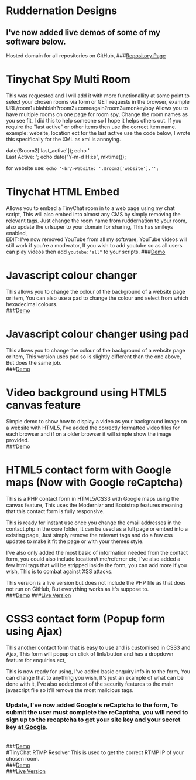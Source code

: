 # Ruddernation Designs
## I've now added live demos of some of my software below.
Hosted domain for all repositories on GitHub,
###<a href="https://ruddernation-designs.github.io" target="_blank">Repository Page</a>

# Tinychat Spy Multi Room
This was requested and I will add it with more functionallity at some point to select your chosen rooms via form or GET requests in the browser, example URL/room1=blahblah?room2=comeagain?room3=monkeyboy
Allows you to have multiple rooms on one page for room spy, Change the room names as you see fit, I did this to help someone so I hope it helps others out.
If you require the "last active" or other items then use the correct item name. example: website, 
location ect for the last active use the code below, I wrote this specifically for the XML as xml is annoying.

date($room2['last_active']); echo '<br/>Last Active: '; echo date("Y-m-d H:i:s", mktime());

for website use: `echo '<br/>Website: '.$room2['website'].'';`
# Tinychat HTML Embed
Allows you to embed a TinyChat room in to a web page using my chat script,
This will also embed into almost any CMS by simply removing the relevant tags.
Just change the room name from ruddernation to your room, also update the urlsuper to your domain for sharing,
This has smileys enabled,
<br/>
EDIT: I've now removed YouTube from all my software, YouTube videos will still work if you're a moderator,
If you wish to add youtube so as all users can play videos then add `youtube:"all"` to your scripts.
###<a href="http://ruddernation-designs.github.io/tinychat" target="_blank" title="TinyChat Embed Demo">Demo</a>

# Javascript colour changer
This allows you to change the colour of the background of a website page or item,
You can also use a pad to change the colour and select from which hexadecimal colours.<br />
###<a href="http://ruddernation-designs.github.io/colour-changer" target="_blank" title="JavaScript-Colour-Changer">Demo</a>

# Javascript colour changer using pad
This allows you to change the colour of the background of a website page or item,
This version uses pad so is slightly different than the one above, But does the same job.<br />
###<a href="http://ruddernation-designs.github.io/colour-changer/pad" target="_blank" title="JS-Pad-Colour-Changer">Demo</a>

# Video background using HTML5 canvas feature
Simple demo to show how to display a video as your background image on a website with HTML5,
I've added the correctly formatted video files for each browser and if on a older browser it will simple show the image provided.<br />
###<a href="http://ruddernation-designs.github.io/video-background/" target="_blank" title="Background Video Demo">Demo</a>

# HTML5 contact form with Google maps (Now with Google reCaptcha)
This is a PHP contact form in HTML5/CSS3 with Google maps using the canvas feature,
This uses the Modernizr and Bootstrap features meaning that this contact form is fully responsive.

This is ready for instant use once you change the email addresses in the contact.php in the core folder,
It can be used as a full page or embed into a existing page, 
Just simply remove the relevant tags and do a few css updates to make it fit the page or with your themes style.

I've also only added the most basic of information needed from the contact form, you could also include location/time/referrer etc, I've also added a few html tags that will be stripped inside the form, you can add more if you wish, This is to combat against XSS attacks.

This version is a live version but does not include the PHP file as that does not run on GitHub, But everything works as it's suppose to.<br />
###<a href="http://ruddernation-designs.github.io/contact-with-google-maps" target="_blank" title="Contact forms with google maps Demo">Demo</a>
###<a href="https://www.ruddernation.com" target="_blank" title="Main website">Live Version</a>
<br />
# CSS3 contact form (Popup form using Ajax)
This another contact form that is easy to use and is customised in CSS3 and Ajax,
This form will popup on click of link/button and has a dropdown feature for enquiries ect,

This is now ready for using, I've added basic enquiry info in to the form, You can change that to anything you wish, It's just an example of what can be done with it,
I've also added most of the security features to the main javascript file so it'll remove the most malicious tags.
### Update, I've now added Google's reCaptcha to the form, To submit the user must complete the reCaptcha, you will need to sign up to the recaptcha to get your site key and your secret key at<a href="https://www.google.com/recaptcha/intro/index.html" target="_blank"> Google</a>.

<br />
###<a href="https://ruddernation-designs.github.io/css-contact-form/" target="_blank" title="CSS3 Contact form">Demo</a>
<br />
#TinyChat RTMP Resolver
This is used to get the correct RTMP IP of your chosen room. <br />
###<a href="https://ruddernation-designs.github.io/tinychat-rtmp/" target="_blank" title="RTMP Demo">Demo</a><br />
###<a href="https://www.ruddernation.com/rtmp" target="_blank">Live Version</a>
